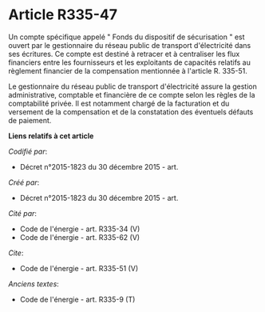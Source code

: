 # Article R335-47

Un compte spécifique appelé " Fonds du dispositif de sécurisation " est ouvert par le gestionnaire du réseau public de
transport d'électricité dans ses écritures. Ce compte est destiné à retracer et à centraliser les flux financiers entre les
fournisseurs et les exploitants de capacités relatifs au règlement financier de la compensation mentionnée à l'article R.
335-51. 

Le gestionnaire du réseau public de transport d'électricité assure la gestion administrative, comptable et financière de ce
compte selon les règles de la comptabilité privée. Il est notamment chargé de la facturation et du versement de la
compensation et de la constatation des éventuels défauts de paiement.

**Liens relatifs à cet article**

_Codifié par_:

  - Décret n°2015-1823 du 30 décembre 2015 - art.

_Créé par_:

  - Décret n°2015-1823 du 30 décembre 2015 - art.

_Cité par_:

  - Code de l'énergie - art. R335-34 (V)
  - Code de l'énergie - art. R335-62 (V)

_Cite_:

  - Code de l'énergie - art. R335-51 (V)

_Anciens textes_:

  - Code de l'énergie - art. R335-9 (T)
